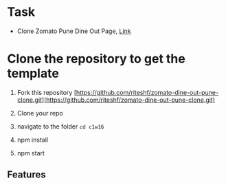 # Task

- Clone Zomato Pune Dine Out Page, [Link](https://www.zomato.com/pune/dine-out)

# Clone the repository to get the template

1. Fork this repository [https://github.com/riteshf/zomato-dine-out-pune-clone.git](https://github.com/riteshf/zomato-dine-out-pune-clone.git)
2. Clone your repo
3. navigate to the folder `cd c1w16`

4. npm install

5. npm start

## Features
